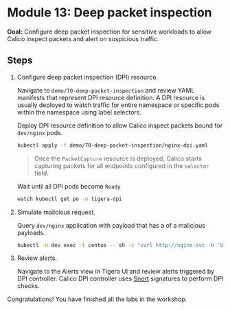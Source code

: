 # Module 13: Deep packet inspection

**Goal:** Configure deep packet inspection for sensitive workloads to allow Calico inspect packets and alert on suspicious traffic.

## Steps

1. Configure deep packet inspection (DPI) resource.

    Navigate to `demo/70-deep-packet-inspection` and review YAML manifests that represent DPI resource definition. A DPI resource is usually deployed to watch traffic for entire namespace or specific pods within the namespace using label selectors.

    Deploy DPI resource definition to allow Calico inspect packets bound for `dev/nginx` pods.

    ```bash
    kubectl apply -f demo/70-deep-packet-inspection/nginx-dpi.yaml
    ```

    >Once the `PacketCapture` resource is deployed, Calico starts capturing packets for all endpoints configured in the `selector` field.

    Wait until all DPI pods become `Ready`

    ```bash
    watch kubectl get po -n tigera-dpi
    ```

2. Simulate malicious request.

    Query `dev/nginx` application with payload that has a of a malicious payloads.

    ```bash
    kubectl -n dev exec -t centos -- sh -c "curl http://nginx-svc -H 'User-Agent: Mozilla/4.0' -XPOST --data-raw 'smk=1234'"
    ```

3. Review alerts.

    Navigate to the Alerts view in Tigera UI and review alerts triggered by DPI controller. Calico DPI controller uses [Snort](https://www.snort.org/) signatures to perform DPI checks.

Congratulations! You have finished all the labs in the workshop.
